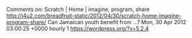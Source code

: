 Comments on: Scratch | Home | imagine, program, share http://j4u2.com/breadfruit-static/2012/04/30/scratch-home-imagine-program-share/ Can Jamaican youth benefit from ...? Mon, 30 Apr 2012 03:00:25 +0000  hourly   1  https://wordpress.org/?v=5.2.4